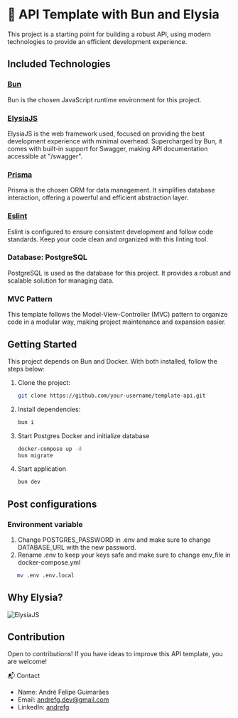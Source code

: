 # 🚀 API Template with Bun and Elysia 

This project is a starting point for building a robust API, using modern technologies to provide an efficient development experience.

## Included Technologies

### [Bun](https://bun.sh/) 
Bun is the chosen JavaScript runtime environment for this project.

### [ElysiaJS](https://elysia.dev/)
ElysiaJS is the web framework used, focused on providing the best development experience with minimal overhead. Supercharged by Bun, it comes with built-in support for Swagger, making API documentation accessible at "/swagger".

### [Prisma](https://www.prisma.io/)
Prisma is the chosen ORM for data management. It simplifies database interaction, offering a powerful and efficient abstraction layer.

### [Eslint](https://eslint.org/)
Eslint is configured to ensure consistent development and follow code standards. Keep your code clean and organized with this linting tool.

### Database: PostgreSQL
PostgreSQL is used as the database for this project. It provides a robust and scalable solution for managing data.

### MVC Pattern
This template follows the Model-View-Controller (MVC) pattern to organize code in a modular way, making project maintenance and expansion easier.

## Getting Started

This project depends on Bun and Docker. With both installed, follow the steps below:

1. Clone the project:
   ```sh
   git clone https://github.com/your-username/template-api.git
   ```
2. Install dependencies:
   ```sh
   bun i
   ```
3. Start Postgres Docker and initialize database
   ```sh
   docker-compose up -d
   bun migrate
   ```
4. Start application
   ```sh
   bun dev
   ```

## Post configurations

### Environment variable
   1. Change POSTGRES_PASSWORD in .env and make sure to change DATABASE_URL with the new password.
   2. Rename .env to keep your keys safe and make sure to change env_file in docker-compose.yml
   ```sh
      mv .env .env.local
   ```
   

## Why Elysia?

![ElysiaJS](https://elysiajs.com/assets/feature-sheet.webp)

## Contribution
  Open to contributions! If you have ideas to improve this API template, you are welcome!

📬 Contact
- Name: André Felipe Guimarães
- Email: [andrefg.dev@gmail.com](mailto:andrefg.dev@gmail.com)
- LinkedIn: [andrefg](https://www.linkedin.com/in/andrefg/)